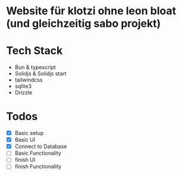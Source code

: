 # Website für klotzi ohne leon bloat (und gleichzeitig sabo projekt)

# Tech Stack

- Bun & typescript
- Solidjs & Solidjs start
- tailwindcss
- sqlite3
- Drizzle

# Todos

- [x] Basic setup
- [x] Basic UI
- [x] Connect to Database
- [ ] Basic Functionality
- [ ] finish UI
- [ ] finish Functionality
